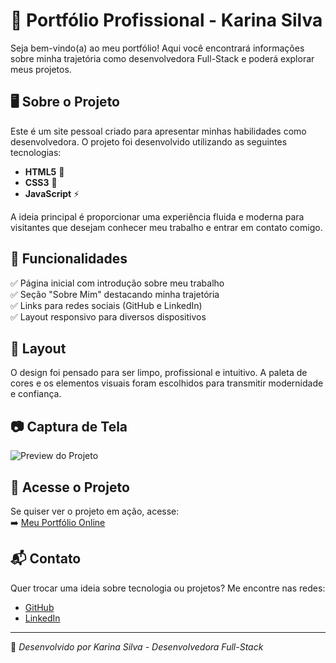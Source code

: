 # 🚀 Portfólio Profissional - Karina Silva

Seja bem-vindo(a) ao meu portfólio! Aqui você encontrará informações sobre minha trajetória como desenvolvedora Full-Stack e poderá explorar meus projetos.

## 🖥️ Sobre o Projeto

Este é um site pessoal criado para apresentar minhas habilidades como desenvolvedora. O projeto foi desenvolvido utilizando as seguintes tecnologias:

- **HTML5** 📄  
- **CSS3** 🎨  
- **JavaScript** ⚡  

A ideia principal é proporcionar uma experiência fluida e moderna para visitantes que desejam conhecer meu trabalho e entrar em contato comigo.

## 📌 Funcionalidades

✅ Página inicial com introdução sobre meu trabalho  
✅ Seção "Sobre Mim" destacando minha trajetória  
✅ Links para redes sociais (GitHub e LinkedIn)  
✅ Layout responsivo para diversos dispositivos  

## 🎨 Layout

O design foi pensado para ser limpo, profissional e intuitivo. A paleta de cores e os elementos visuais foram escolhidos para transmitir modernidade e confiança.

## 📷 Captura de Tela

![Preview do Projeto](./assets/preview.png)

## 🔗 Acesse o Projeto

Se quiser ver o projeto em ação, acesse:  
➡️ [Meu Portfólio Online](https://seu-portfolio-link-aqui.com)

## 📬 Contato

Quer trocar uma ideia sobre tecnologia ou projetos? Me encontre nas redes:

- [GitHub](https://github.com/ksprogrammerbr)  
- [LinkedIn](https://www.linkedin.com/in/karina-araujo-financeiro-tecnologia/)  

---

📌 *Desenvolvido por Karina Silva - Desenvolvedora Full-Stack*  
